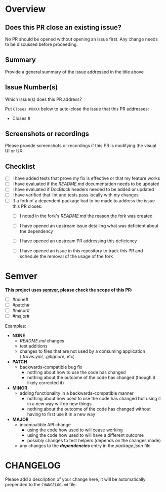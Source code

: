 # Overview

## Does this PR close an existing issue?
No PR should be opened without opening an issue first.  Any change needs to be discussed before proceeding.

## Summary
Provide a general summary of the issue addressed in the title above

## Issue Number(s)
Which issue(s) does this PR address?

Put `Closes #XXXX` below to auto-close the issue that this PR addresses:

* Closes #

## Screenshots or recordings
Please provide screenshots or recordings if this PR is modifying the visual UI or UX.

## Checklist
* [ ] I have added tests that prove my fix is effective or that my feature works
* [ ] I have evaluated if the _README.md_ documentation needs to be updated
* [ ] I have evaluated if DocBlock headers needed to be added or updated
* [ ] I have verified that lint and tests pass locally with my changes
* [ ] If a fork of a dependent package had to be made to address the issue this PR closes:
  * [ ] I noted in the fork's _README.md_ the reason the fork was created
  * [ ] I have opened an upstream issue detailing what was deficient about the dependency
  * [ ] I have opened an upstream PR addressing this deficiency
  * [ ] I have opened an issue in this repository to track this PR and schedule the removal of the usage of the fork


# Semver

**This project uses [semver](http://semver.org), please check the scope of this PR:**

- [ ] #none#
- [ ] #patch#
- [ ] #minor#
- [ ] #major#

Examples:
* **NONE**
  * _README.md_ changes
  * test additions
  * changes to files that are not used by a consuming application (_.travis.yml_, _.gitignore_, etc)
* **PATCH**
  * backwards-compatible bug fix
    * nothing about how to use the code has changed
    * nothing about the outcome of the code has changed (though it likely corrected it)
* **MINOR**
  * adding functionality in a backwards-compatible manner
    * nothing about how used to use the code has changed but using it in a new way will do new things
    * nothing about the outcome of the code has changed without having to first use it in a new way
* **MAJOR**
  * incompatible API change
    * using the code how used to will cease working
    * using the code how used to will have a different outcome
    * possibly changes to test helpers (depends on the changes made)
  * any changes to the **_dependencies_** entry in the _package.json_ file

# CHANGELOG

Please add a description of your change here, it will be automatically prepended to the `CHANGELOG.md` file.
